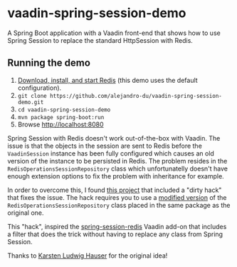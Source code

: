 # vaadin-spring-session-demo
A Spring Boot application with a Vaadin front-end that shows how to use Spring Session to replace the standard HttpSession with Redis.

## Running the demo

1. [Download, install, and start Redis](http://redis.io/download) (this demo uses the default configuration).
2. `git clone https://github.com/alejandro-du/vaadin-spring-session-demo.git`
3. `cd vaadin-spring-session-demo`
4. `mvn package spring-boot:run`
5. Browse <http://localhost:8080>

Spring Session with Redis doesn't work out-of-the-box with Vaadin. The issue is that the objects in the session are sent to Redis before the `VaadinSession` instance has been fully configured which causes an old version of the instance to be persisted in Redis. The problem resides in the `RedisOperationsSessionRepository` class which unfortunatelly doesn't have enough extension options to fix the problem with inheritance for example.

In order to overcome this, I found [this project](https://github.com/khauser/microservices4vaadin) that included a "dirty hack" that fixes the issue. The hack requires you to use a [modified version](https://raw.githubusercontent.com/khauser/microservices4vaadin/master/microservices/frontend/src/main/java/org/springframework/session/data/redis/RedisOperationsSessionRepository.java) of the `RedisOperationsSessionRepository` class placed in the same package as the original one.

This "hack", inspired the [spring-session-redis](https://vaadin.com/directory#!addon/spring-session-redis) Vaadin add-on that includes a filter that does the trick without having to replace any class from Spring Session.

Thanks to [Karsten Ludwig Hauser](https://github.com/khauser) for the original idea!
